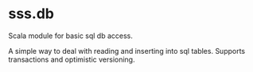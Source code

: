 # sss.db
Scala module for basic sql db access.

A simple way to deal with reading and inserting into sql tables. 
Supports transactions and optimistic versioning.
